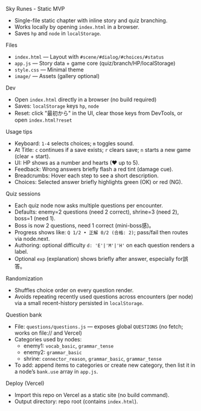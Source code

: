 Sky Runes - Static MVP

- Single-file static chapter with inline story and quiz branching.
- Works locally by opening `index.html` in a browser.
- Saves `hp` and `node` in `localStorage`.

Files
- `index.html` — Layout with `#scene/#dialog/#choices/#status`
- `app.js` — Story data + game core (quiz/branch/HP/localStorage)
- `style.css` — Minimal theme
- `image/` — Assets (gallery optional)

Dev
- Open `index.html` directly in a browser (no build required)
- Saves: `localStorage` keys `hp`, `node`
- Reset: click "最初から" in the UI, clear those keys from DevTools, or open `index.html?reset`

Usage tips
- Keyboard: `1-4` selects choices; `m` toggles sound.
- At Title: `c` continues if a save exists; `r` clears save; `n` starts a new game (clear + start).
- UI: HP shows as a number and hearts (♥ up to 5).
- Feedback: Wrong answers briefly flash a red tint (damage cue).
- Breadcrumbs: Hover each step to see a short description.
- Choices: Selected answer briefly highlights green (OK) or red (NG).

Quiz sessions
- Each quiz node now asks multiple questions per encounter.
- Defaults: enemy=2 questions (need 2 correct), shrine=3 (need 2), boss=1 (need 1).
- Boss is now 2 questions, need 1 correct (mini-boss感)。
- Progress shows like: `Q 1/2 • 正解 0/2 (合格: 2)`; pass/fail then routes via node.next.
- Authoring: optional difficulty `d: 'E'|'M'|'H'` on each question renders a label.
- Optional `exp` (explanation) shows briefly after answer, especially for誤答。

Randomization
- Shuffles choice order on every question render.
- Avoids repeating recently used questions across encounters (per node) via a small recent-history persisted in `localStorage`.

Question bank
- File: `questions/questions.js` — exposes global `QUESTIONS` (no fetch; works on file:// and Vercel)
- Categories used by nodes:
  - enemy1: `vocab_basic`, `grammar_tense`
  - enemy2: `grammar_basic`
  - shrine: `connector_reason`, `grammar_basic`, `grammar_tense`
- To add: append items to categories or create new category, then list it in a node’s `bank.use` array in `app.js`.

Deploy (Vercel)
- Import this repo on Vercel as a static site (no build command).
- Output directory: repo root (contains `index.html`).
